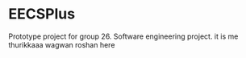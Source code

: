 # EECSPlus
Prototype project for group 26. Software engineering project.
it is me thurikkaaa
wagwan roshan here